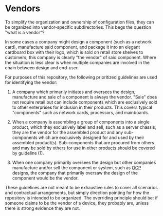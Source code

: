 # Vendors

To simplify the organization and ownership of configuration files, they can be
organized into vendor-specific subdirectories. This begs the question "what is a
vendor"?

In some cases a company might design a component (such as a network card),
manufacture said component, and package it into an elegant cardboard box with
their logo, which is sold on retail store shelves to customers; this company is
clearly "the vendor" of said component. Where the situation is less clear is
when multiple companies are involved in the chain between design and end-user.

For purposes of this repository, the following prioritized guidelines are used
for identifying the vendor:

1. A company which primarily initiates and oversees the design, manufacture and
   sale of a component is always the vendor. "Sale" does not require retail but
   can include components which are exclusively sold to other enterprises for
   inclusion in their products. This covers typical "components" such as network
   cards, processors, and mainboards.

2. When a company is assembling a group of components into a single product,
   which they exclusively label and sell, such as a server chassis, they are the
   vendor for the assembled product and any sub-components which are exclusively
   designed for and used by their assembled product(s). Sub-components that are
   procured from others and may be sold by others for use in other products
   should be covered by guideline (1).

3. When one company primarily oversees the design but other companies
   manufacture and/or sell the component or system, such as [OCP][OCP] designs,
   the company that primarily oversaw the design of the component would be the
   vendor.

These guidelines are not meant to be exhaustive rules to cover all scenarios and
contractual arrangements, but simply direction pointing for how the repository
is intended to be organized. The overriding principle should be: if someone
claims to be the vendor of a device, they probably are, unless there is strong
evidence they are not.

[OCP]: https://www.opencompute.org/
